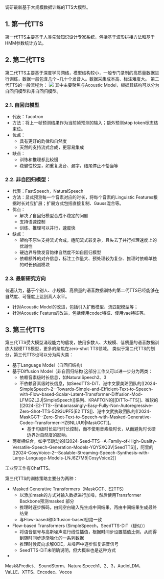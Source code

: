 调研最新基于大规模数据训练的TTS大模型。
## 1.  第一代TTS
第一代TTS主要基于人类先验知识设计专家系统，包括基于波形拼接方法和基于HMM参数统计方法。
## 2.  第二代TTS
第二代TTS主要基于深度学习网络，模型结构较小，一般专门录制的高质量数据进行训练，数据一般包含几个~几十个发音人。数据采集成本高、标注难度大。
第二代TTS的一般流程为：
![](https://gitee.com/ease_zh/image-host/raw/master/img/202412241341774.png)
其中主要聚焦与Acoustic Model，根据其结构可以分为自回归模型和非自回归模型。
### 2.1.  自回归模型
- 代表：Tacotron
- 方法：将上一帧预测结果作为当前帧预测的输入；额外预测stop token标志结束位。
- 优点：
	- 具有更好的韵律和自然度
	- 天然的支持流式合成，更容易集成
- 缺点：
	- 训练和推理都比较慢
	- 稳健性较差，如重复发音、漏字，结尾停止不恰当等
### 2.2.  非自回归模型：
- 代表：FastSpeech，NaturalSpeech
- 方法：显式预测每一个音素对应的时长，将每个音素的Linguistic Features根据时长对应扩展；扩展方式包括直接复制、Gauss混合等。
- 优点：
	- 解决了自回归模型合成不稳定的问题
	- 支持语速控制
	- 训练、推理可以并行，速度快
- 缺点：
	- 架构不原生支持流式合成，适配流式较复杂，且失去了并行推理速度上的优越性
	- 硬边界导致发音韵律自然度不如自回归模型
	- 依赖额外的对齐信息，标注工作量大、预处理较为复杂、推理时依赖单独的时长预测模块
### 2.3.  最新研究方向
普遍认为，基于个别人、小规模、高质量的语音数据训练的第二代TTS已经能够在自然度、可懂度上达到真人水平。
- 针对Acoustic Model的改进，包括引入扩散模型、流匹配模型等；
- 针对Acoustic Feature的改进，包括使用codec特征、使用vae特征等。

## 3.  第三代TTS
第三代TTS受大模型涌现能力的启发，使用多数人、大规模、低质量的语音数据训练大规模TTS模型，更多的聚焦在zero-shot TTS领域。
类似于第二代TTS的划分，第三代TTS也可以分为两大类：
- 基于Language Model（自回归结构）
- 基于Diffusion Model（非自回归结构
	这部分工作又可以进一步分为两类：
	- 依赖音素级时长信息，如NaturalSpeech2、3
	- 不依赖音素级时长信息，如SeedTTS-DiT、港中文蒙美玲团队的[[2024-SimpleSpeech-2--Towards-Simple-and-Efficient-Text-to-Speech-with-Flow-based-Scalar-Latent-Transformer-Diffusion-Mod-LFMGZL2J|SimpleSpeech]]系列、KRAFTON的[[DiTTo-TTS]]、微软的[[2024-E2-TTS--Embarrassingly-Easy-Fully-Non-Autoregressive-Zero-Shot-TTS-5293UPF5|E2 TTS]]、港中文武执政团队的[[2024-MaskGCT--Zero-Shot-Text-to-Speech-with-Masked-Generative-Codec-Transformer-HZBNLUU9|MaskGCT]]。
		- 基于句级时长进行时长控制，而不使用音素级时长，从而避免时长硬边界对自然度的影响。
- 两者相结合，如字节跳动的[[2024-Seed-TTS--A-Family-of-High-Quality-Versatile-Speech-Generation-Models-YQYSXQ3V|SeedTTS]]，阿里的[[2024-CosyVoice-2--Scalable-Streaming-Speech-Synthesis-with-Large-Language-Models-LNJ6Z7M8|CosyVoice2]]

工业界工作有ChatTTS。

第三代TTS的训练策略主要分为两种：
- Masked Generative Transformers（MaskGCT、E2TTS）
	- 以添加mask的方式对输入数据进行加噪，然后使用Transformer Backbone预测masked 部分
	- 推理时逐步解码，由纯空白输入先生成中间结果，再由中间结果生成最终结果
	- 与Flow-based和Diffusion-based思路一致
- Flow-based Transformers (SimpleSpeech，SeedTTS-DiT（疑似）)
	- 将语音信号与高斯噪声进行线性插值，根据时间步设置插值比例，从而得到随时间步逐渐噪化的一系列数据
	- 推理时候反向求解ODE，从噪声中逐步恢复语音信号
	- SeedTTS-DiT未明确说明，但大概率也是这种方式
- 
Mask&Predict、
SoundStorm、NaturalSpeech1、2、3，AudioLDM，VaLLE、XTTS、Encodec、Vocos